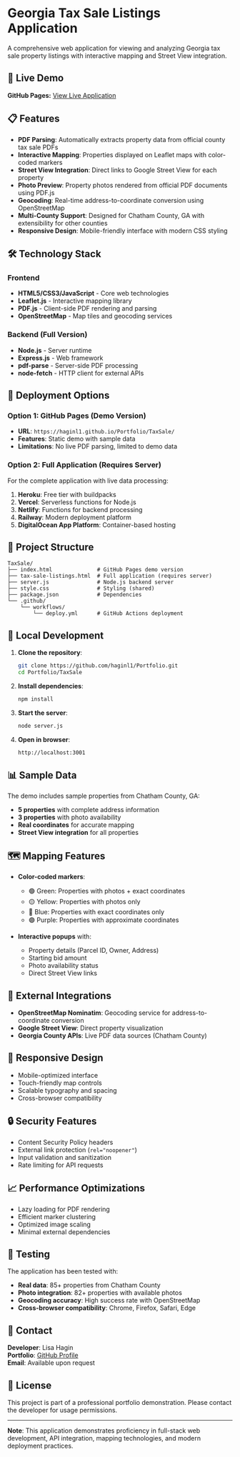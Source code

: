 # Georgia Tax Sale Listings Application

A comprehensive web application for viewing and analyzing Georgia tax sale property listings with interactive mapping and Street View integration.

## 🌟 Live Demo

**GitHub Pages:** [View Live Application](https://haginl1.github.io/Portfolio/TaxSale/)

## 📋 Features

- **PDF Parsing**: Automatically extracts property data from official county tax sale PDFs
- **Interactive Mapping**: Properties displayed on Leaflet maps with color-coded markers
- **Street View Integration**: Direct links to Google Street View for each property
- **Photo Preview**: Property photos rendered from official PDF documents using PDF.js
- **Geocoding**: Real-time address-to-coordinate conversion using OpenStreetMap
- **Multi-County Support**: Designed for Chatham County, GA with extensibility for other counties
- **Responsive Design**: Mobile-friendly interface with modern CSS styling

## 🛠️ Technology Stack

### Frontend
- **HTML5/CSS3/JavaScript** - Core web technologies
- **Leaflet.js** - Interactive mapping library
- **PDF.js** - Client-side PDF rendering and parsing
- **OpenStreetMap** - Map tiles and geocoding services

### Backend (Full Version)
- **Node.js** - Server runtime
- **Express.js** - Web framework
- **pdf-parse** - Server-side PDF processing
- **node-fetch** - HTTP client for external APIs

## 🚀 Deployment Options

### Option 1: GitHub Pages (Demo Version)
- **URL**: `https://haginl1.github.io/Portfolio/TaxSale/`
- **Features**: Static demo with sample data
- **Limitations**: No live PDF parsing, limited to demo data

### Option 2: Full Application (Requires Server)
For the complete application with live data processing:

1. **Heroku**: Free tier with buildpacks
2. **Vercel**: Serverless functions for Node.js
3. **Netlify**: Functions for backend processing
4. **Railway**: Modern deployment platform
5. **DigitalOcean App Platform**: Container-based hosting

## 📁 Project Structure

```
TaxSale/
├── index.html              # GitHub Pages demo version
├── tax-sale-listings.html  # Full application (requires server)
├── server.js               # Node.js backend server
├── style.css               # Styling (shared)
├── package.json            # Dependencies
└── .github/
    └── workflows/
        └── deploy.yml      # GitHub Actions deployment
```

## 🔧 Local Development

1. **Clone the repository**:
   ```bash
   git clone https://github.com/haginl1/Portfolio.git
   cd Portfolio/TaxSale
   ```

2. **Install dependencies**:
   ```bash
   npm install
   ```

3. **Start the server**:
   ```bash
   node server.js
   ```

4. **Open in browser**:
   ```
   http://localhost:3001
   ```

## 📊 Sample Data

The demo includes sample properties from Chatham County, GA:
- **5 properties** with complete address information
- **3 properties** with photo availability
- **Real coordinates** for accurate mapping
- **Street View integration** for all properties

## 🗺️ Mapping Features

- **Color-coded markers**:
  - 🟢 Green: Properties with photos + exact coordinates
  - 🟡 Yellow: Properties with photos only
  - 🔵 Blue: Properties with exact coordinates only
  - 🟣 Purple: Properties with approximate coordinates

- **Interactive popups** with:
  - Property details (Parcel ID, Owner, Address)
  - Starting bid amount
  - Photo availability status
  - Direct Street View links

## 🔗 External Integrations

- **OpenStreetMap Nominatim**: Geocoding service for address-to-coordinate conversion
- **Google Street View**: Direct property visualization
- **Georgia County APIs**: Live PDF data sources (Chatham County)

## 📱 Responsive Design

- Mobile-optimized interface
- Touch-friendly map controls
- Scalable typography and spacing
- Cross-browser compatibility

## 🔒 Security Features

- Content Security Policy headers
- External link protection (`rel="noopener"`)
- Input validation and sanitization
- Rate limiting for API requests

## 📈 Performance Optimizations

- Lazy loading for PDF rendering
- Efficient marker clustering
- Optimized image scaling
- Minimal external dependencies

## 🧪 Testing

The application has been tested with:
- **Real data**: 85+ properties from Chatham County
- **Photo integration**: 82+ properties with available photos
- **Geocoding accuracy**: High success rate with OpenStreetMap
- **Cross-browser compatibility**: Chrome, Firefox, Safari, Edge

## 📧 Contact

**Developer**: Lisa Hagin  
**Portfolio**: [GitHub Profile](https://github.com/haginl1)  
**Email**: Available upon request

## 📄 License

This project is part of a professional portfolio demonstration. Please contact the developer for usage permissions.

---

**Note**: This application demonstrates proficiency in full-stack web development, API integration, mapping technologies, and modern deployment practices.
